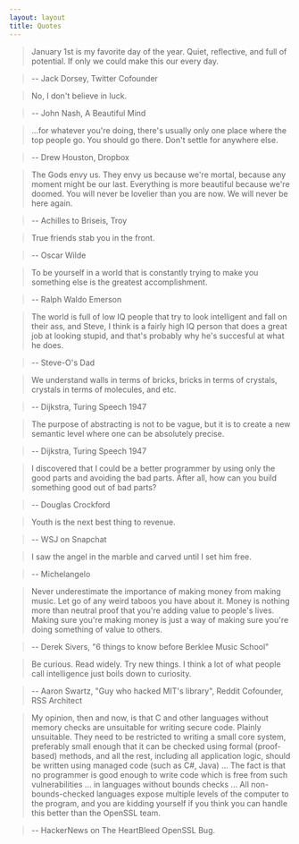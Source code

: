 ```yaml
---
layout: layout
title: Quotes
---
```


<!-- -->
> January 1st is my favorite day of the year. Quiet, reflective, and full of potential. If only we could make this our every day.

> -- Jack Dorsey, Twitter Cofounder

<!-- -->
> No, I don't believe in luck.

> -- John Nash, A Beautiful Mind

<!-- -->
> ...for whatever you're doing, there's usually only one place where the top people go. 
> You should go there. Don't settle for anywhere else.

> -- Drew Houston, Dropbox

<!-- -->
> The Gods envy us. They envy us because we're mortal, because any moment might be our last. Everything is more beautiful because we're doomed. You will never be lovelier than you are now. We will never be here again.

> -- Achilles to Briseis, Troy

<!-- -->
> True friends stab you in the front.

> -- Oscar Wilde

<!-- -->
> To be yourself in a world that is constantly trying to make you something else is the greatest accomplishment.

> -- Ralph Waldo Emerson

<!-- -->
> The world is full of low IQ people that try to look intelligent and fall on their ass, and Steve, I think is a fairly high IQ person that does a great job at looking stupid, and that's probably why he's succesful at what he does.

> -- Steve-O's Dad

<!-- -->
> We understand walls in terms of bricks, bricks in terms of crystals, crystals in terms of molecules, and etc.

> -- Dijkstra, Turing Speech 1947

<!-- -->
> The purpose of abstracting is not to be vague, but it is to create a new semantic level where one can be absolutely precise.

> -- Dijkstra, Turing Speech 1947

<!-- -->
> I discovered that I could be a better programmer by using only the good parts and avoiding the bad parts. After all, how can you build something good out of bad parts?

> -- Douglas Crockford

<!-- -->
> Youth is the next best thing to revenue.

> -- WSJ on Snapchat

<!-- -->
> I saw the angel in the marble and carved until I set him free.

> -- Michelangelo

<!-- -->
> Never underestimate the importance of making money from making music. Let go of any weird taboos you have about it. Money is nothing more than neutral proof that you're adding value to people's lives. Making sure you're making money is just a way of making sure you're doing something of value to others.

> -- Derek Sivers, "6 things to know before Berklee Music School"

<!-- -->
> Be curious. Read widely. Try new things. I think a lot of what people call intelligence just boils down to curiosity.

> -- Aaron Swartz, "Guy who hacked MIT's library", Reddit Cofounder, RSS Architect

<!--- -->
> My opinion, then and now, is that C and other languages without memory checks are unsuitable for writing secure code. Plainly unsuitable. They need to be restricted to writing a small core system, preferably small enough that it can be checked using formal (proof-based) methods, and all the rest, including all application logic, should be written using managed code (such as C#, Java) ...  The fact is that no programmer is good enough to write code which is free from such vulnerabilities ... in languages without bounds checks ... All non-bounds-checked languages expose multiple levels of the computer to the program, and you are kidding yourself if you think you can handle this better than the OpenSSL team.

> -- HackerNews on The HeartBleed OpenSSL Bug.
